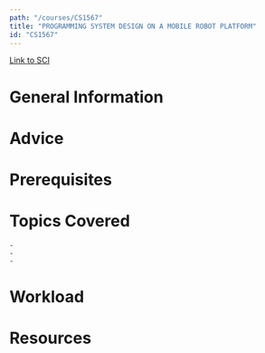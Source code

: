 ```yaml
---
path: "/courses/CS1567"
title: "PROGRAMMING SYSTEM DESIGN ON A MOBILE ROBOT PLATFORM"
id: "CS1567"
---
```


[Link to SCI]("http://courses.sci.pitt.edu/courses/courses/view/CS-1567")

# General Information

# Advice

# Prerequisites

<!-- PREREQ_REPLACEMENT (Do not remove) -->

<!-- END PREREQ_REPLACEMENT (Do not remove) -->

# Topics Covered

    -
    -
    -

# Workload

<!-- TESTIMONIALS
# Testimonials
This gets replaced with Gatsby, its
data comes from Google Sheets for easier
editing!
-->

# Resources
